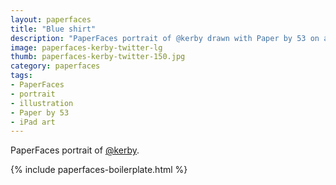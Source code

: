 ```yaml
---
layout: paperfaces
title: "Blue shirt"
description: "PaperFaces portrait of @kerby drawn with Paper by 53 on an iPad."
image: paperfaces-kerby-twitter-lg
thumb: paperfaces-kerby-twitter-150.jpg
category: paperfaces
tags: 
- PaperFaces
- portrait
- illustration
- Paper by 53
- iPad art
---
```


PaperFaces portrait of [@kerby](http://twitter.com/kerby).

{% include paperfaces-boilerplate.html %}